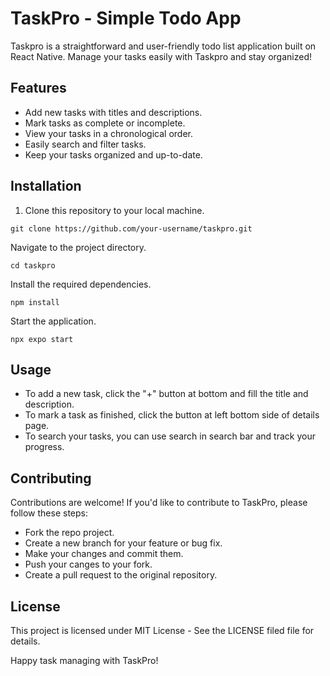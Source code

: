 # TaskPro - Simple Todo App

Taskpro is a straightforward and user-friendly todo list application built on React Native. Manage your tasks easily with Taskpro and stay organized!

## Features

- Add new tasks with titles and descriptions.
- Mark tasks as complete or incomplete.
- View your tasks in a chronological order.
- Easily search and filter tasks.
- Keep your tasks organized and up-to-date.

## Installation

1. Clone this repository to your local machine.

```
git clone https://github.com/your-username/taskpro.git
```
Navigate to the project directory.
```
cd taskpro
```
Install the required dependencies.
```
npm install
```
Start the application.
```
npx expo start
```

## Usage
- To add a new task, click the "+" button at bottom and fill the title and description.
- To mark a task as finished, click the button at left bottom side of details page.
- To search your tasks, you can use search in search bar and track your progress.

## Contributing
Contributions are welcome! If you'd like to contribute to TaskPro, please follow these steps:
- Fork the repo project.
- Create a new branch for your feature or bug fix.
- Make your changes and commit them.
- Push your canges to your fork.
- Create a pull request to the original repository.

## License
This project is licensed under MIT License - See the LICENSE filed file for details.

Happy task managing with TaskPro!
